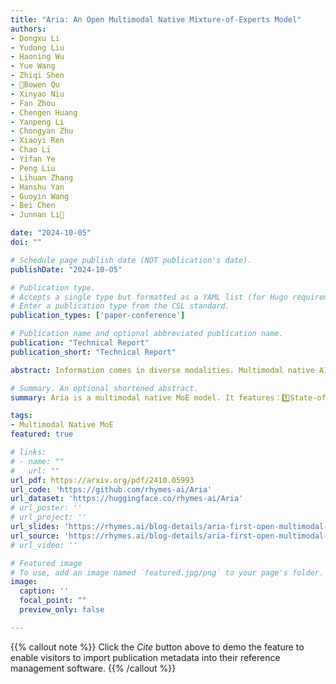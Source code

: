 ```yaml
---
title: "Aria: An Open Multimodal Native Mixture-of-Experts Model"
authors:
- Dongxu Li
- Yudong Liu 
- Haoning Wu
- Yue Wang 
- Zhiqi Shen 
- 🌟Bowen Qu
- Xinyao Niu 
- Fan Zhou
- Chengen Huang
- Yanpeng Li
- Chongyan Zhu
- Xiaoyi Ren
- Chao Li
- Yifan Ye
- Peng Liu
- Lihuan Zhang
- Hanshu Yan
- Guoyin Wang 
- Bei Chen 
- Junnan Li📧

date: "2024-10-05"
doi: ""

# Schedule page publish date (NOT publication's date).
publishDate: "2024-10-05"

# Publication type.
# Accepts a single type but formatted as a YAML list (for Hugo requirements).
# Enter a publication type from the CSL standard.
publication_types: ['paper-conference']

# Publication name and optional abbreviated publication name.
publication: "Technical Report"
publication_short: "Technical Report"

abstract: Information comes in diverse modalities. Multimodal native AI models are essential to integrate real-world information and deliver comprehensive understanding. While proprietary multimodal native models exist, their lack of openness imposes obstacles for adoptions, let alone adaptations. To fill this gap, we introduce ARIA, an open multimodal native model with best-in-class performance across a wide range of multimodal, language, and coding tasks. ARIA is a mixture-of-expert model with 3.9B and 3.5B activated parameters per visual token and text token, respectively. It outperforms Pixtral-12B and Llama3.2-11B, and is competitive against the best proprietary models on various multimodal tasks. We pre-train ARIA from scratch following a 4-stage pipeline, which progressively equips the model with strong capabilities in language understanding, multimodal understanding, long context window, and instruction following. We open-source the model weights along with a codebase that facilitates easy adoptions and adaptations of ARIA in real-world applications.

# Summary. An optional shortened abstract.
summary: Aria is a multimodal native MoE model. It features：1️⃣State-of-the-art performance on various multimodal and language tasks, superior in video and document understanding; 2️⃣Long multimodal context window of 64K tokens; 3️⃣3.9B activated parameters per token, enabling fast inference speed and low fine-tuning cost.

tags:
- Multimodal Native MoE
featured: true

# links:
# - name: ""
#   url: ""
url_pdf: https://arxiv.org/pdf/2410.05993
url_code: 'https://github.com/rhymes-ai/Aria'
url_dataset: 'https://huggingface.co/rhymes-ai/Aria'
# url_poster: ''
# url_project: ''
url_slides: 'https://rhymes.ai/blog-details/aria-first-open-multimodal-native-moe-model'
url_source: 'https://rhymes.ai/blog-details/aria-first-open-multimodal-native-moe-model'
# url_video: ''

# Featured image
# To use, add an image named `featured.jpg/png` to your page's folder. 
image:
  caption: ''
  focal_point: ""
  preview_only: false

---
```


{{% callout note %}}
Click the *Cite* button above to demo the feature to enable visitors to import publication metadata into their reference management software.
{{% /callout %}}

